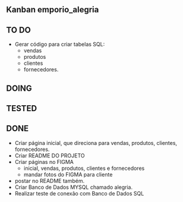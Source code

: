 ## Kanban emporio_alegria

## TO DO
- Gerar código para criar tabelas SQL:
  - vendas
  - produtos
  - clientes
  - fornecedores.

## DOING



## TESTED

## DONE
- Criar página inicial, que direciona para vendas, produtos, clientes, fornecedores.
- Criar README DO PROJETO
- Criar páginas no FIGMA
  - inicial, vendas, produtos, clientes e fornecedores
  - mandar fotos do FIGMA para cliente
- postar no README também.
- Criar Banco de Dados MYSQL chamado alegria.
- Realizar teste de conexão com Banco de Dados SQL

